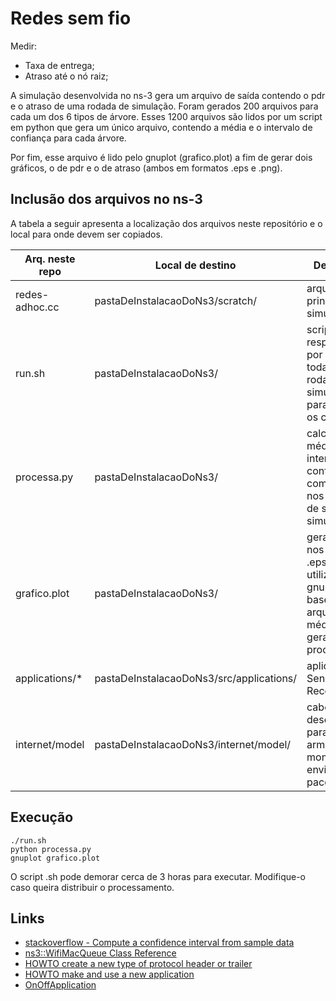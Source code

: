 # Redes sem fio

Medir:
- Taxa de entrega;
- Atraso até o nó raiz;

A simulação desenvolvida no ns-3 gera um arquivo de saída contendo o pdr e o atraso de uma rodada de simulação. Foram gerados 200 arquivos para cada um dos 6 tipos de árvore. Esses 1200 arquivos são lidos por um script em python que gera um único arquivo, contendo a média e o intervalo de confiança para cada árvore.

Por fim, esse arquivo é lido pelo gnuplot (grafico.plot) a fim de gerar dois gráficos, o de pdr e o de atraso (ambos em formatos .eps e .png).

## Inclusão dos arquivos no ns-3
A tabela a seguir apresenta a localização dos arquivos neste repositório e o local para onde devem ser copiados.

| Arq. neste repo | Local de destino                           | Descrição                                                                                                         |
|-----------------|--------------------------------------------|-------------------------------------------------------------------------------------------------------------------|
| redes-adhoc.cc  | pastaDeInstalacaoDoNs3/scratch/          | arquivo principal da simulação                                                                                    |
| run.sh          | pastaDeInstalacaoDoNs3/                  | script responsável por executar todas as rodadas de simulações, para todos os cenários                            |
| processa.py     | pastaDeInstalacaoDoNs3/                  | calcula a média e intervalo de confiança com base nos arquivos de saída das simulações                            |
| grafico.plot    | pastaDeInstalacaoDoNs3/                  | gera gráficos nos formatos .eps e .png utilizando o gnuplot com base no arquivo de médias gerado pelo processa.py |
| applications/*  | pastaDeInstalacaoDoNs3/src/applications/ | aplicações Sender e Receiver                                                                                      |
| internet/model  | pastaDeInstalacaoDoNs3/internet/model/   | cabeçalho desenvolvido para armazenar o momento de envio de um pacote                                             |

## Execução
```
./run.sh
python processa.py
gnuplot grafico.plot
```

O script .sh pode demorar cerca de 3 horas para executar. Modifique-o caso queira distribuir o processamento.

## Links
- [stackoverflow - Compute a confidence interval from sample data](https://stackoverflow.com/questions/15033511/compute-a-confidence-interval-from-sample-data)
- [ns3::WifiMacQueue Class Reference](https://www.nsnam.org/doxygen/classns3_1_1_wifi_mac_queue.html#details)
- [HOWTO create a new type of protocol header or trailer](https://www.nsnam.org/wiki/HOWTO_create_a_new_type_of_protocol_header_or_trailer)
- [HOWTO make and use a new application](https://www.nsnam.org/wiki/HOWTO_make_and_use_a_new_application)
- [OnOffApplication](https://www.nsnam.org/doxygen/group__onoff.html)
